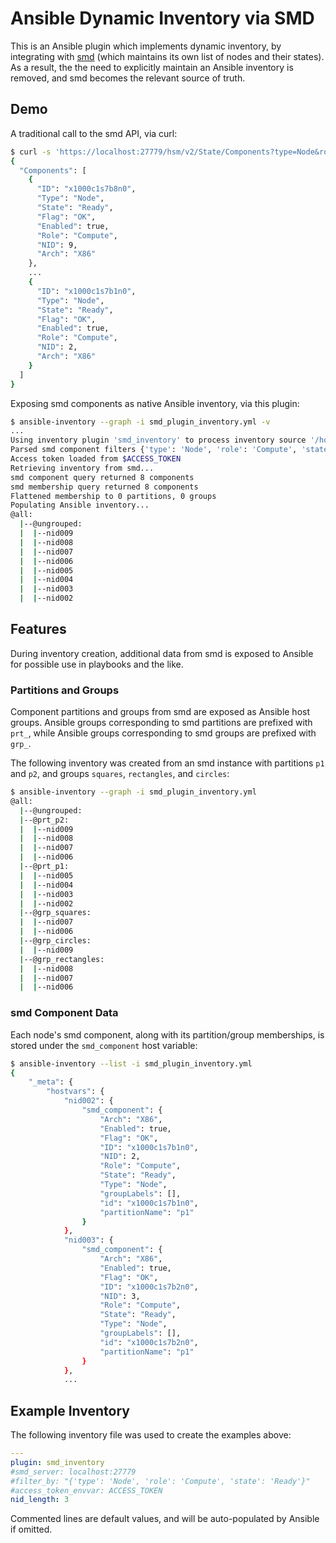 # Ansible Dynamic Inventory via SMD

This is an Ansible plugin which implements dynamic inventory, by integrating with [smd](https://github.com/OpenCHAMI/smd) (which maintains its own list of nodes and their states).
As a result, the the need to explicitly maintain an Ansible inventory is removed, and smd becomes the relevant source of truth.


## Demo

A traditional call to the smd API, via curl:
```sh
$ curl -s 'https://localhost:27779/hsm/v2/State/Components?type=Node&role=Compute&state=Ready' | jq
{
  "Components": [
    {
      "ID": "x1000c1s7b8n0",
      "Type": "Node",
      "State": "Ready",
      "Flag": "OK",
      "Enabled": true,
      "Role": "Compute",
      "NID": 9,
      "Arch": "X86"
    },
    ...
    {
      "ID": "x1000c1s7b1n0",
      "Type": "Node",
      "State": "Ready",
      "Flag": "OK",
      "Enabled": true,
      "Role": "Compute",
      "NID": 2,
      "Arch": "X86"
    }
  ]
}
```

Exposing smd components as native Ansible inventory, via this plugin:
```sh
$ ansible-inventory --graph -i smd_plugin_inventory.yml -v
...
Using inventory plugin 'smd_inventory' to process inventory source '/home/lritzdorf/smd_plugin_inventory.yml'
Parsed smd component filters {'type': 'Node', 'role': 'Compute', 'state': 'Ready'}
Access token loaded from $ACCESS_TOKEN
Retrieving inventory from smd...
smd component query returned 8 components
smd membership query returned 8 components
Flattened membership to 0 partitions, 0 groups
Populating Ansible inventory...
@all:
  |--@ungrouped:
  |  |--nid009
  |  |--nid008
  |  |--nid007
  |  |--nid006
  |  |--nid005
  |  |--nid004
  |  |--nid003
  |  |--nid002
```


## Features

During inventory creation, additional data from smd is exposed to Ansible for possible use in playbooks and the like.

### Partitions and Groups

Component partitions and groups from smd are exposed as Ansible host groups.
Ansible groups corresponding to smd partitions are prefixed with `prt_`, while Ansible groups corresponding to smd groups are prefixed with `grp_`.

The following inventory was created from an smd instance with partitions `p1` and `p2`, and groups `squares`, `rectangles`, and `circles`:
```sh
$ ansible-inventory --graph -i smd_plugin_inventory.yml
@all:
  |--@ungrouped:
  |--@prt_p2:
  |  |--nid009
  |  |--nid008
  |  |--nid007
  |  |--nid006
  |--@prt_p1:
  |  |--nid005
  |  |--nid004
  |  |--nid003
  |  |--nid002
  |--@grp_squares:
  |  |--nid007
  |  |--nid006
  |--@grp_circles:
  |  |--nid009
  |--@grp_rectangles:
  |  |--nid008
  |  |--nid007
  |  |--nid006
```

### smd Component Data

Each node's smd component, along with its partition/group memberships, is stored under the `smd_component` host variable:
```sh
$ ansible-inventory --list -i smd_plugin_inventory.yml
{
    "_meta": {
        "hostvars": {
            "nid002": {
                "smd_component": {
                    "Arch": "X86",
                    "Enabled": true,
                    "Flag": "OK",
                    "ID": "x1000c1s7b1n0",
                    "NID": 2,
                    "Role": "Compute",
                    "State": "Ready",
                    "Type": "Node",
                    "groupLabels": [],
                    "id": "x1000c1s7b1n0",
                    "partitionName": "p1"
                }
            },
            "nid003": {
                "smd_component": {
                    "Arch": "X86",
                    "Enabled": true,
                    "Flag": "OK",
                    "ID": "x1000c1s7b2n0",
                    "NID": 3,
                    "Role": "Compute",
                    "State": "Ready",
                    "Type": "Node",
                    "groupLabels": [],
                    "id": "x1000c1s7b2n0",
                    "partitionName": "p1"
                }
            },
            ...
```


## Example Inventory

The following inventory file was used to create the examples above:
```yml
---
plugin: smd_inventory
#smd_server: localhost:27779
#filter_by: "{'type': 'Node', 'role': 'Compute', 'state': 'Ready'}"
#access_token_envvar: ACCESS_TOKEN
nid_length: 3
```
Commented lines are default values, and will be auto-populated by Ansible if omitted.
